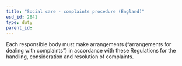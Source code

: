 ```yaml
---
title: "Social care - complaints procedure (England)"
esd_id: 2841
type: duty
parent_id:  
---
```


Each responsible body must make arrangements (“arrangements for dealing with complaints”) in accordance with these Regulations for the handling, consideration and resolution of complaints.


